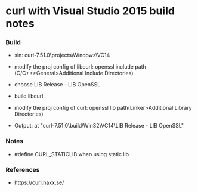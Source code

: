 # curl with Visual Studio 2015 build notes
 
### Build
 
  - sln: curl-7.51.0\projects\Windows\VC14
 
  - modify the proj config of libcurl: openssl include path (C/C++>General>Additional Include Directories)

  - choose LIB Release - LIB OpenSSL
  
  - build libcurl
  
  - modify the proj config of curl: openssl lib path(Linker>Additional Library Directories)
  
  - Output: at "curl-7.51.0\build\Win32\VC14\LIB Release - LIB OpenSSL"

### Notes

  - #define CURL_STATICLIB when using static lib

### References

  - https://curl.haxx.se/
